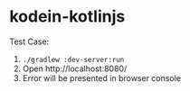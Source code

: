# kodein-kotlinjs

Test Case:

1. `./gradlew :dev-server:run`
1. Open http://localhost:8080/
1. Error will be presented in browser console